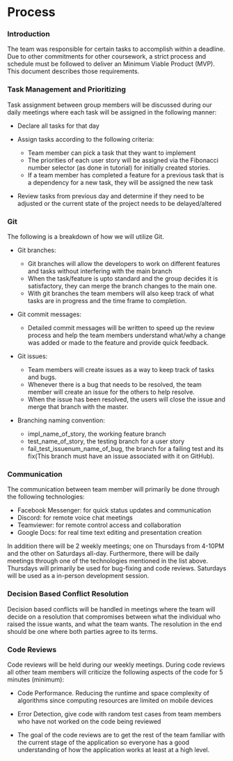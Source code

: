 # Process
### Introduction
The team was responsible for certain tasks to accomplish within a deadline. Due to other commitments for other coursework, a strict process and schedule must be followed to deliver an Minimum Viable Product (MVP). This document describes those requirements.

### Task Management and Prioritizing
Task assignment between group members will be discussed during our daily meetings where each task will be assigned in the following manner:
- Declare all tasks for that day

- Assign tasks according to the following criteria:
   - Team member can pick a task that they want to implement
   - The priorities of each user story will be assigned via the Fibonacci number selector (as done in tutorial) for initially created stories.
   -  If a team member has completed a feature for a previous task that is a dependency for a new task, they will be assigned the new task

- Review tasks from previous day and determine if they need to be adjusted or the current state of the project needs to be delayed/altered

### Git
The following is a breakdown of how we will utilize Git.
- Git branches: 
   - Git branches will allow the developers to work on different features and tasks without interfering with the main branch
   - When the task/feature is upto standard and the group decides it is satisfactory, they can merge the branch changes to the main one.
   - With git branches the team members will also keep track of what tasks are in progress and the time frame to completion. 

- Git commit messages: 
   - Detailed commit messages will be written to speed up the review process and help the team members understand what/why a change was added or made to the feature and provide quick feedback. 

- Git issues: 
   - Team members will create issues as a way to keep track of tasks and bugs. 
   - Whenever there is a bug that needs to be resolved, the team member will create an issue for the others to help resolve. 
   - When the issue has been resolved, the users will close the issue and merge that branch with the master. 

- Branching naming convention: 
   - impl_name_of_story, the working feature branch
   - test_name_of_story, the testing branch for a user story
   - fail_test_issuenum_name_of_bug, the branch for a failing test and its fix(This branch must have an issue associated with it on GitHub).

### Communication
The communication between team member will primarily be done through the following technologies:
- Facebook Messenger: for quick status updates and communication
- Discord: for remote voice chat meetings
- Teamviewer: for remote control access and collaboration
- Google Docs: for real time text editing and presentation creation

In addition there will be 2 weekly meetings; one on Thursdays from 4-10PM and the other on Saturdays all-day. Furthermore, there will be daily meetings through one of the technologies mentioned in the list above. Thursdays will primarily be used for bug-fixing and code reviews. Saturdays will be used as a in-person development session.

### Decision Based Conflict Resolution
Decision based conflicts will be handled in meetings where the team will decide on a resolution that compromises between what the individual who raised the issue wants, and what the team wants. The resolution in the end should be one where both parties agree to its terms.

### Code Reviews
Code reviews will be held during our weekly meetings. During code reviews all other team members will criticize the following aspects of the code for 5 minutes (minimum):
- Code Performance. Reducing the runtime and space complexity of algorithms since computing resources are limited on mobile devices

- Error Detection,  give code with random test cases from team members who have not worked on the code being reviewed

- The goal of the code reviews are to get the rest of the team familiar with the current stage of the application so everyone has a good understanding of how the application works at least at a high level.
